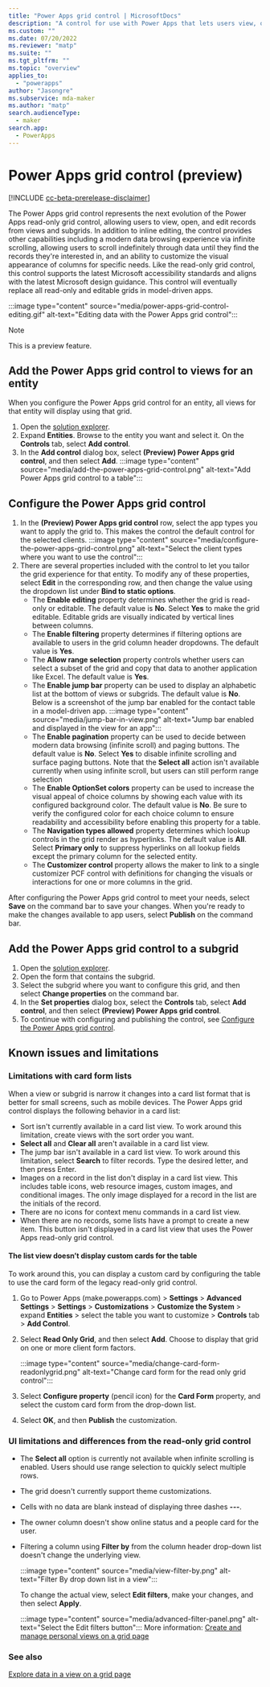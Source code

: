 ```yaml
---
title: "Power Apps grid control | MicrosoftDocs"
description: "A control for use with Power Apps that lets users view, open, and edit records from a view or subgrid"
ms.custom: ""
ms.date: 07/20/2022
ms.reviewer: "matp"
ms.suite: ""
ms.tgt_pltfrm: ""
ms.topic: "overview"
applies_to: 
  - "powerapps"
author: "Jasongre"
ms.subservice: mda-maker
ms.author: "matp"
search.audienceType: 
  - maker
search.app: 
  - PowerApps
---
```

# Power Apps grid control (preview)

[!INCLUDE [cc-beta-prerelease-disclaimer](../../includes/cc-beta-prerelease-disclaimer.md)]

The Power Apps grid control represents the next evolution of the Power Apps read-only grid control, allowing users to view, open, and edit records from views and subgrids. In addition to inline editing, the control provides other capabilities including a modern data browsing experience via infinite scrolling, allowing users to scroll indefinitely through data until they find the records they're interested in, and an ability to customize the visual appearance of columns for specific needs. Like the read-only grid control, this control supports the latest Microsoft accessibility standards and aligns with the latest Microsoft design guidance. This control will eventually replace all read-only and editable grids in model-driven apps.

:::image type="content" source="media/power-apps-grid-control-editing.gif" alt-text="Editing data with the Power Apps grid control":::

> [!NOTE]
> This is a preview feature.

## Add the Power Apps grid control to views for an entity

When you configure the Power Apps grid control for an entity, all views for that entity will display using that grid.

1.	Open the [solution explorer](advanced-navigation.md#solution-explorer).
1.	Expand **Entities**. Browse to the entity you want and select it. On the **Controls** tab, select **Add control**.
1.	In the **Add control** dialog box, select **(Preview) Power Apps grid control**, and then select **Add**. 
    :::image type="content" source="media/add-the-power-apps-grid-control.png" alt-text="Add Power Apps grid control to a table":::

## Configure the Power Apps grid control

1.	In the **(Preview) Power Apps grid control** row, select the app types you want to apply the grid to. This makes the control the default control for the selected clients. 
    :::image type="content" source="media/configure-the-power-apps-grid-control.png" alt-text="Select the client types where you want to use the control":::
1.	There are several properties included with the control to let you tailor the grid experience for that entity. To modify any of these properties, select **Edit** in the corresponding row, and then change the value using the dropdown list under **Bind to static options**. 
    - The **Enable editing** property determines whether the grid is read-only or editable. The default value is **No**. Select **Yes** to make the grid editable. Editable grids are visually indicated by vertical lines between columns.
    - The **Enable filtering** property determines if filtering options are available to users in the grid column header dropdowns. The default value is **Yes**. 
    - The **Allow range selection** property controls whether users can select a subset of the grid and copy that data to another application like Excel. The default value is **Yes**.
    - The **Enable jump bar** property can be used to display an alphabetic list at the bottom of views or subgrids. The default value is **No**. Below is a screenshot of the jump bar enabled for the contact table in a model-driven app. 
       :::image type="content" source="media/jump-bar-in-view.png" alt-text="Jump bar enabled and displayed in the view for an app":::
    - The **Enable pagination** property can be used to decide between modern data browsing (infinite scroll) and paging buttons. The default value is **No**. Select **Yes** to disable infinite scrolling and surface paging buttons. Note that the **Select all** action isn't available currently when using infinite scroll, but users can still perform range selection
    - The **Enable OptionSet colors** property can be used to increase the visual appeal of choice columns by showing each value with its configured background color.  The default value is **No**. Be sure to verify the configured color for each choice column to ensure readability and accessibility before enabling this property for a table.  
    - The **Navigation types allowed** property determines which lookup controls in the grid render as hyperlinks. The default value is **All**. Select **Primary only** to suppress hyperlinks on all lookup fields except the primary column for the selected entity.  
    -  The **Customizer control** property allows the maker to link to a single customizer PCF control with definitions for changing the visuals or interactions for one or more columns in the grid. <!-- More information: [Customizing the Power Apps grid control](tbd) -->

After configuring the Power Apps grid control to meet your needs, select **Save** on the command bar to save your changes. When you're ready to make the changes available to app users, select **Publish** on the command bar.
 
## Add the Power Apps grid control to a subgrid

1.	Open the [solution explorer](advanced-navigation.md#solution-explorer).
1.	Open the form that contains the subgrid.
1.	Select the subgrid where you want to configure this grid, and then select **Change properties** on the command bar.
1.	In the **Set properties** dialog box, select the **Controls** tab, select **Add control**, and then select **(Preview) Power Apps grid control**.
1.	To continue with configuring and publishing the control, see [Configure the Power Apps grid control](#configure-the-power-apps-grid-control).

## Known issues and limitations

### Limitations with card form lists

When a view or subgrid is narrow it changes into a card list format that is better for small screens, such as mobile devices. The Power Apps grid control displays the following behavior in a card list:

-  Sort isn't currently available in a card list view. To work around this limitation, create views with the sort order you want.
-  **Select all** and **Clear all** aren't available in a card list view.
-  The jump bar isn't available in a card list view. To work around this limitation, select **Search** to filter records. Type the desired letter, and then press Enter.
-  Images on a record in the list don't display in a card list view. This includes table icons, web resource images, custom images, and conditional images. The only image displayed for a record in the list are the initials of the record.
-  There are no icons for context menu commands in a card list view.
-  When there are no records, some lists have a prompt to create a new item. This button isn't displayed in a card list view that uses the Power Apps read-only grid control.

#### The list view doesn’t display custom cards for the table

To work around this, you can display a custom card by configuring the table to use the card form of the legacy read-only grid control.
1. Go to Power Apps (make.powerapps.com) > **Settings** > **Advanced Settings** > **Settings** > **Customizations** > **Customize the System** > expand **Entities** > select the table you want to customize > **Controls** tab > **Add Control**.
1. Select **Read Only Grid**, and then select **Add**. Choose to display that grid on one or more client form factors.

   :::image type="content" source="media/change-card-form-readonlygrid.png" alt-text="Change card form for the read only grid control":::

1. Select **Configure property** (pencil icon) for the **Card Form** property, and select the custom card form from the drop-down list.
1. Select **OK**, and then **Publish** the customization.

### UI limitations and differences from the read-only grid control

- The **Select all** option is currently not available when infinite scrolling is enabled. Users should use range selection to quickly select multiple rows. 
- The grid doesn't currently support theme customizations.
- Cells with no data are blank instead of displaying three dashes **---**.
- The owner column doesn't show online status and a people card for the user.
- Filtering a column using **Filter by** from the column header drop-down list doesn't change the underlying view.

  :::image type="content" source="media/view-filter-by.png" alt-text="Filter By drop down list in a view":::

   To change the actual view, select **Edit filters**, make your changes, and then select **Apply**.

   :::image type="content" source="media/advanced-filter-panel.png" alt-text="Select the Edit filters button":::
   More information: [Create and manage personal views on a grid page](../../user/grid-filters-advanced.md)

### See also

[Explore data in a view on a grid page](../../user/grid-filters.md)
